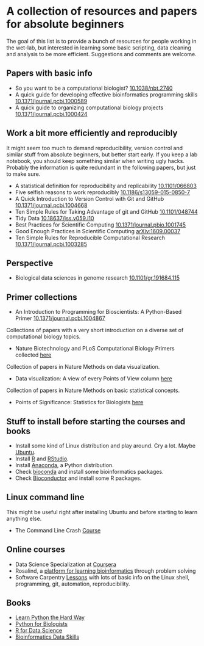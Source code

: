 A collection of resources and papers for absolute beginners
===========================================================

The goal of this list is to provide a bunch of resources for people working in
the wet-lab, but interested in learning some basic scripting, data cleaning and
analysis to be more efficient. Suggestions and comments are welcome.

Papers with basic info
----------------------

* So you want to be a computational biologist?
  [10.1038/nbt.2740](http://dx.doi.org/10.1038/nbt.2740)
* A quick guide for developing effective bioinformatics programming skills
  [10.1371/journal.pcbi.1000589](http://dx.doi.org/10.1371/journal.pcbi.1000589)
* A quick guide to organizing computational biology projects
  [10.1371/journal.pcbi.1000424](http://dx.doi.org/10.1371/journal.pcbi.1000424)

Work a bit more efficiently and reproducibly
--------------------------------------------

It might seem too much to demand reproducibility, version control and similar
stuff from absolute beginners, but better start early. If you keep a lab
notebook, you should keep something similar when writing ugly hacks. Probably
the information is quite redundant in the following papers, but just to make
sure.

* A statistical definition for reproducibility and replicability
  [10.1101/066803](http://dx.doi.org/10.1101/066803)
* Five selfish reasons to work reproducibly
  [10.1186/s13059-015-0850-7](http://dx.doi.org/10.1186/s13059-015-0850-7)
* A Quick Introduction to Version Control with Git and GitHub
  [10.1371/journal.pcbi.1004668](http://dx.doi.org/10.1371/journal.pcbi.1004668)
* Ten Simple Rules for Taking Advantage of git and GitHub
  [10.1101/048744](http://dx.doi.org/10.1101/048744)
* Tidy Data [10.18637/jss.v059.i10](http://dx.doi.org/10.18637/jss.v059.i10)
* Best Practices for Scientific Computing
  [10.1371/journal.pbio.1001745](http://dx.doi.org/10.1371/journal.pbio.1001745)
* Good Enough Practices in Scientific Computing
  [arXiv:1609.00037](http://arxiv.org/abs/1609.00037)
* Ten Simple Rules for Reproducible Computational Research
  [10.1371/journal.pcbi.1003285](http://dx.doi.org/10.1371/journal.pcbi.1003285)

Perspective
-----------

* Biological data sciences in genome research
  [10.1101/gr.191684.115](http://dx.doi.org/10.1101/gr.191684.115)

Primer collections
------------------

* An Introduction to Programming for Bioscientists: A Python-Based Primer
  [10.1371/journal.pcbi.1004867](http://dx.doi.org/10.1371/journal.pcbi.1004867)

Collections of papers with a very short introduction on a diverse set of
computational biology topics.

* Nature Biotechnology and PLoS Computational Biology Primers collected
  [here](http://liacs.leidenuniv.nl/~hoogeboomhj/mcb/nature_primer.html)

Collection of papers in Nature Methods on data visualization.

* Data visualization: A view of every Points of View column
  [here](http://blogs.nature.com/methagora/2013/07/data-visualization-points-of-view.html)

Collection of papers in Nature Methods on basic statistical concepts.

* Points of Significance: Statistics for Biologists
  [here](http://www.nature.com/collections/qghhqm/pointsofsignificance)

Stuff to install before starting the courses and books
------------------------------------------------------

* Install some kind of Linux distribution and play around. Cry a lot. Maybe
  [Ubuntu](http://www.ubuntu.com/).
* Install [R](https://www.r-project.org/) and
  [RStudio](https://www.rstudio.com/).
* Install [Anaconda](https://www.continuum.io/downloads), a Python distribution.
* Check [bioconda](https://bioconda.github.io) and install some bioinformatics
  packages.
* Check [Bioconductor](https://bioconductor.org/install) and install some R packages.

Linux command line
------------------

This might be useful right after installing Ubuntu and before starting to learn
anything else.

* The Command Line Crash [Course](http://cli.learncodethehardway.org/book)

Online courses
--------------

* Data Science Specialization at
  [Coursera](https://www.coursera.org/specializations/jhu-data-science)
* Rosalind, a [platform for learning bioinformatics](http://rosalind.info/problems/locations)
  through problem solving
* Software Carpentry [Lessons](http://software-carpentry.org/lessons) with lots
  of basic info on the Linux shell, programming, git, automation,
  reproducibility.

Books
-----

* [Learn Python the Hard Way](http://learnpythonthehardway.org)
* [Python for Biologists](http://pythonforbiologists.com)
* [R for Data Science](http://r4ds.had.co.nz)
* [Bioinformatics Data Skills](http://shop.oreilly.com/product/0636920030157.do)
